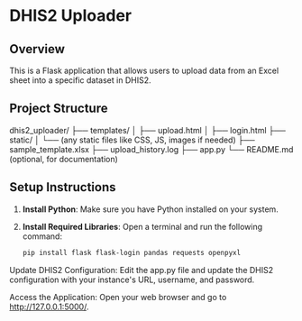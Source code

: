 # DHIS2 Uploader

## Overview
This is a Flask application that allows users to upload data from an Excel sheet into a specific dataset in DHIS2.

## Project Structure

dhis2_uploader/
├── templates/
│   ├── upload.html
│   ├── login.html
├── static/
│   └── (any static files like CSS, JS, images if needed)
├── sample_template.xlsx
├── upload_history.log
├── app.py
└── README.md (optional, for documentation)


## Setup Instructions

1. **Install Python**:
   Make sure you have Python installed on your system.

2. **Install Required Libraries**:
   Open a terminal and run the following command:
   ```sh
   pip install flask flask-login pandas requests openpyxl

Update DHIS2 Configuration:
Edit the app.py file and update the DHIS2 configuration with your instance's URL, username, and password.

Access the Application:
Open your web browser and go to http://127.0.0.1:5000/.


